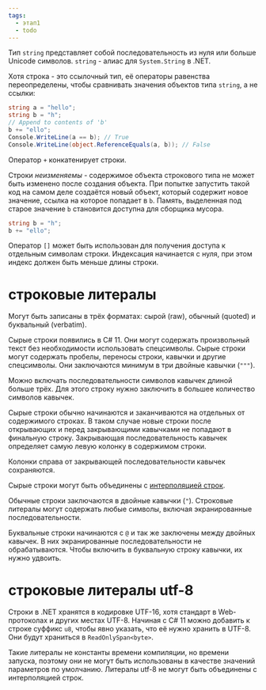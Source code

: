 ```yaml
---
tags:
  - этап1
  - todo
---
```

Тип `string` представляет собой последовательность из нуля или больше Unicode символов. `string` - алиас для `System.String` в .NET.

Хотя строка - это ссылочный тип, её операторы равенства переопределены, чтобы сравнивать значения объектов типа `string`, а не ссылки:

```cs
string a = "hello";
string b = "h";
// Append to contents of 'b'
b += "ello";
Console.WriteLine(a == b); // True
Console.WriteLine(object.ReferenceEquals(a, b)); // False
```

Оператор `+` конкатенирует строки.

Строки *неизменяемы* - содержимое объекта строкового типа не может быть изменено после создания объекта. При попытке запустить такой код на самом деле создаётся новый объект, который содержит новое значение, ссылка на которое попадает в `b`. Память, выделенная под старое значение `b` становится доступна для сборщика мусора.

```cs
string b = "h";
b += "ello";
```

Оператор `[]` может быть использован для получения доступа к отдельным символам строки. Индексация начинается с нуля, при этом индекс должен быть меньше длины строки.

# строковые литералы

Могут быть записаны в трёх форматах: сырой (raw), обычный (quoted) и буквальный (verbatim). 

Сырые строки появились в C# 11. Они могут содержать произвольный текст без необходимости использовать спецсимволы. Сырые строки могут содержать пробелы, переносы строки, кавычки и другие спецсимволы. Они заключаются минимум в три двойные кавычки (`"""`).

Можно включать последовательности символов кавычек длиной больше трёх. Для этого строку нужно заключить в большее количество символов кавычек.

Сырые строки обычно начинаются и заканчиваются на отдельных от содержимого строках. В таком случае новые строки после открывающих и перед закрывающими кавычками не попадают в финальную строку. Закрывающая последовательность кавычек определяет самую левую колонку в содержимом строки.

Колонки справа от закрывающей последовательности кавычек сохраняются.

Сырые строки могут быть объединены с [интерполяцией строк](Интерполяция%20строк).

Обычные строки заключаются в двойные кавычки (`"`). Строковые литералы могут содержать любые символы, включая экранированные последовательности.

Буквальные строки начинаются с `@` и так же заключены между двойных кавычек. В них экранированные последовательности не обрабатываются. Чтобы включить в буквальную строку кавычки, их нужно удвоить.

# строковые литералы utf-8

Строки в .NET хранятся в кодировке UTF-16, хотя стандарт в Web-протоколах и других местах UTF-8. Начиная с C# 11 можно добавить к строке суффикс `u8`, чтобы явно указать, что её нужно хранить в UTF-8. Они будут храниться в `ReadOnlySpan<byte>`.

Такие литералы не константы времени компиляции, но времени запуска, поэтому они не могут быть использованы в качестве значений параметров по умолчанию. Литералы utf-8 не могут быть объединены с интерполяцией строк.